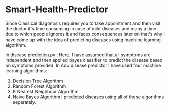 # Smart-Health-Predictor

Since Classical diagonosis requires you to take appointment and then visit the doctor it's time consuming in case of mild diseases and many a time due to which people ignores it and faces consequences later on that's why I have come up with the idea of predicting diseases using machine learning algorithm.

In disease prediction.py : Here, I have assumed that all symptoms are independent and then applied bayes classifier to predict the disease based on symptoms provided.
In Adv disease predictor I have used four machine learning algorithms: 
  1. Decision Tree Algorithm
  2. Random Forest Algorithm
  3. K Nearest Neighbour Algorithm
  4. Naive Bayes Algorithm 
I predicted diseases using all of these algorithms seperately. 

